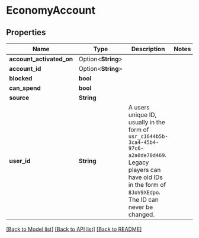 # EconomyAccount

## Properties

Name | Type | Description | Notes
------------ | ------------- | ------------- | -------------
**account_activated_on** | Option<**String**> |  | 
**account_id** | Option<**String**> |  | 
**blocked** | **bool** |  | 
**can_spend** | **bool** |  | 
**source** | **String** |  | 
**user_id** | **String** | A users unique ID, usually in the form of `usr_c1644b5b-3ca4-45b4-97c6-a2a0de70d469`. Legacy players can have old IDs in the form of `8JoV9XEdpo`. The ID can never be changed. | 

[[Back to Model list]](../README.md#documentation-for-models) [[Back to API list]](../README.md#documentation-for-api-endpoints) [[Back to README]](../README.md)


